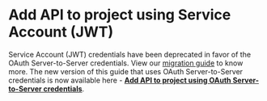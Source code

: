 # Add API to project using Service Account (JWT)

<InlineAlert slots="text"/>

Service Account (JWT) credentials have been deprecated in favor of the OAuth Server-to-Server credentials. View our [migration guide](../ServerToServerAuthentication/migration.md) to know more. The new version of this guide that uses OAuth Server-to-Server credentials is now available here - [**Add API to project using OAuth Server-to-Server credentials**](../services/services-add-api-oauth-s2s.md).